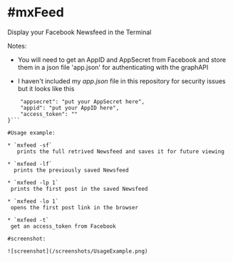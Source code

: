 #mxFeed
=====

Display your Facebook Newsfeed in the Terminal

Notes:
  * You will need to get an AppID and AppSecret from Facebook
    and store them in a json file 'app.json' for authenticating with the graphAPI

  * I haven't included my _app.json_ file in this repository
    for security issues
    but it looks like this

  ```{
      "appsecret": "put your AppSecret here",
      "appid": "put your AppID here",
      "access_token": ""
  }```

#Usage example:

  * `mxfeed -sf`
     prints the full retrived Newsfeed and saves it for future viewing

  * `mxfeed -lf`
    prints the previously saved Newsfeed

  * `mxfeed -lp 1`
   prints the first post in the saved Newsfeed

  * `mxfeed -lo 1`
   opens the first post link in the browser

  * `mxfeed -t`
   get an access_token from Facebook

#screenshot:

![screenshot](/screenshots/UsageExample.png)
